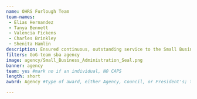 ```yaml
---
name: OHRS Furlough Team
team-names: 
 - Elias Hernandez
 - Tanya Bennett
 - Valencia Fickens
 - Charles Brinkley
 - Shenita Hamlin
description: Ensured continuous, outstanding service to the Small Business Administration during the 2018/2019 government shutdown. The team maintained a high morale, proactively resolved issues, and minimized financial loss.
filters: GoG-team sba agency
image: agency/Small_Business_Administration_Seal.png
banner: agency
team: yes #mark no if an individual, NO CAPS 
length: short
award: Agency #type of award, either Agency, Council, or President's; this is case sensitive so make sure to match the options listed exactly. This section generates the format of the card

---
```

